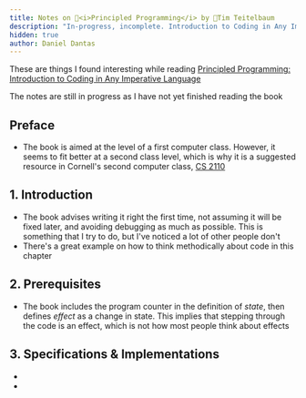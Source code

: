 ```yaml
---
title: Notes on 📕<i>Principled Programming</i> by 🐻Tim Teitelbaum
description: "In-progress, incomplete. Introduction to Coding in Any Imperative Language"
hidden: true
author: Daniel Dantas
---
```


These are things I found interesting while reading [Principled Programming: Introduction to Coding in Any Imperative Language](https://www.cs.cornell.edu/info/people/tt/Principled_Programming.html)

The notes are still in progress as I have not yet finished reading the book

## Preface
- The book is aimed at the level of a first computer class. However, it seems to fit better at a second class level, which is why it is a suggested resource in Cornell's second computer class, [CS 2110](https://www.cs.cornell.edu/courses/cs2110/2025sp/resources.html)

## 1. Introduction
- The book advises writing it right the first time, not assuming it will be fixed later, and avoiding debugging as much as possible. This is something that I try to do, but I've noticed a lot of other people don't
- There's a great example on how to think methodically about code in this chapter

## 2. Prerequisites
- The book includes the program counter in the definition of _state_, then defines _effect_ as a change in state. This implies that stepping through the code is an effect, which is not how most people think about effects

## 3. Specifications & Implementations
- 
- 
